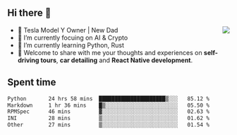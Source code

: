 ## Hi there 👋
<img align="right" src="https://github-readme-stats.vercel.app/api?username=ljunb&show_icons=true&icon_color=CE1D2D&text_color=718096&bg_color=00000000&hide_title=true&hide_border=true" />

- 🚗 Tesla Model Y Owner | New Dad
- 🔭 I’m currently focuing on AI & Crypto
- 🌱 I’m currently learning Python, Rust
- 💬 Welcome to share with me your thoughts and experiences on **self-driving tours**, **car detailing** and **React Native development**.




## Spent time
<!--START_SECTION:waka-->

```txt
Python       24 hrs 58 mins  █████████████████████▒░░░   85.12 %
Markdown     1 hr 36 mins    █▒░░░░░░░░░░░░░░░░░░░░░░░   05.50 %
RPMSpec      46 mins         ▓░░░░░░░░░░░░░░░░░░░░░░░░   02.63 %
INI          28 mins         ▒░░░░░░░░░░░░░░░░░░░░░░░░   01.62 %
Other        27 mins         ▒░░░░░░░░░░░░░░░░░░░░░░░░   01.54 %
```

<!--END_SECTION:waka-->
